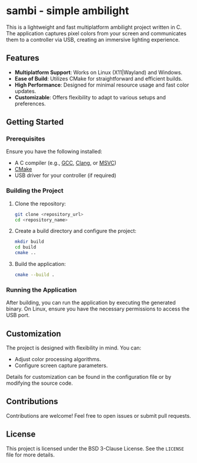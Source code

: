 # sambi - simple ambilight

This is a lightweight and fast multiplatform ambilight project written in C. The application captures pixel colors from your screen and communicates them to a controller via USB, creating an immersive lighting experience.

## Features

- **Multiplatform Support**: Works on Linux (X11|Wayland) and Windows.
- **Ease of Build**: Utilizes CMake for straightforward and efficient builds.
- **High Performance**: Designed for minimal resource usage and fast color updates.
- **Customizable**: Offers flexibility to adapt to various setups and preferences.

## Getting Started

### Prerequisites

Ensure you have the following installed:
- A C compiler (e.g., [GCC](https://gcc.gnu.org/), [Clang](https://clang.llvm.org/), or [MSVC](https://visualstudio.microsoft.com/vs/features/cplusplus/))
- [CMake](https://cmake.org/)
- USB driver for your controller (if required)

### Building the Project

1. Clone the repository:
   ```sh
   git clone <repository_url>
   cd <repository_name>
   ```

2. Create a build directory and configure the project:
   ```sh
   mkdir build
   cd build
   cmake ..
   ```

3. Build the application:
   ```sh
   cmake --build .
   ```

### Running the Application

After building, you can run the application by executing the generated binary. On Linux, ensure you have the necessary permissions to access the USB port.

## Customization

The project is designed with flexibility in mind. You can:
- Adjust color processing algorithms.
- Configure screen capture parameters.

Details for customization can be found in the configuration file or by modifying the source code.

## Contributions

Contributions are welcome! Feel free to open issues or submit pull requests.

## License

This project is licensed under the BSD 3-Clause License. See the `LICENSE` file for more details.
